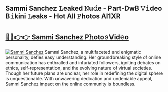 ## Sammi Sanchez 𝙻eaked 𝙽u𝚍e - Part-DwB 𝚅𝚒deo B𝚒kini 𝙻eaks - Hot All 𝙿hotos Al1XR

# <h2><a href="http://ld1aea.urlbe.top/?page=Sammi+Sanchez">🔗🔗👉👉 Sammi Sanchez P𝚑oto𝚜Vid𝚎o</a></h2>

[![Sammi Sanchez](https://i.imgur.com/eBuTRDB.gif)](http://ld1aea.urlbe.top/?page=Sammi+Sanchez)
Sammi Sanchez, a multifaceted and enigmatic personality, defies easy understanding. Her groundbreaking style of online communication has enthralled and infuriated followers, igniting debates on ethics, self-representation, and the evolving nature of virtual societies. Though her future plans are unclear, her role in redefining the digital sphere is unquestionable. With unwavering dedication and undeniable appeal, Sammi Sanchez impact on the online community is boundless.
